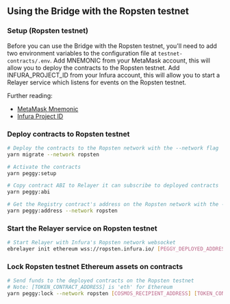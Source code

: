 
## Using the Bridge with the Ropsten testnet

### Setup (Ropsten testnet)

Before you can use the Bridge with the Ropsten testnet, you'll need to add two environment variables to the configuration file at `testnet-contracts/.env`. Add MNEMONIC from your MetaMask account, this will allow you to deploy the contracts to the Ropsten testnet. Add INFURA_PROJECT_ID from your Infura account, this will allow you to start a Relayer service which listens for events on the Ropsten testnet.

Further reading:

- [MetaMask Mnemonic](https://metamask.zendesk.com/hc/en-us/articles/360015290032-How-to-Reveal-Your-Seed-Phrase)
- [Infura Project ID](https://blog.infura.io/introducing-the-infura-dashboard-8969b7ab94e7)

### Deploy contracts to Ropsten testnet

```bash
# Deploy the contracts to the Ropsten network with the --network flag
yarn migrate --network ropsten

# Activate the contracts
yarn peggy:setup

# Copy contract ABI to Relayer it can subscribe to deployed contracts
yarn peggy:abi

# Get the Registry contract's address on the Ropsten network with the --network flag
yarn peggy:address --network ropsten

```

### Start the Relayer service on Ropsten testnet

```bash
# Start Relayer with Infura's Ropsten network websocket
ebrelayer init ethereum wss://ropsten.infura.io/ [PEGGY_DEPLOYED_ADDRESS] validator --chain-id=peggy

```

### Lock Ropsten testnet Ethereum assets on contracts

```bash
# Send funds to the deployed contracts on the Ropsten testnet
# Note: [TOKEN_CONTRACT_ADDRESS] is 'eth' for Ethereum
yarn peggy:lock --network ropsten [COSMOS_RECIPIENT_ADDRESS] [TOKEN_CONTRACT_ADDRESS] [WEI_AMOUNT]

```